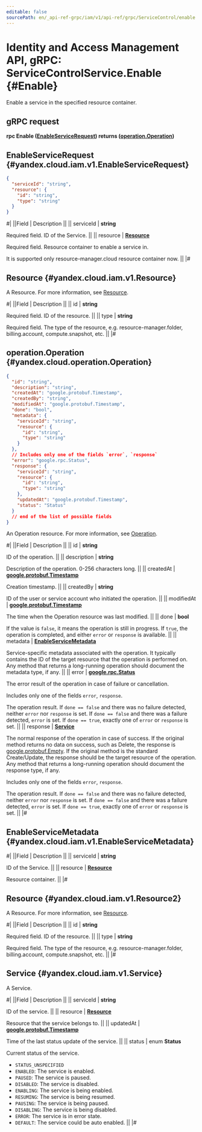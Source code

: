 ```yaml
---
editable: false
sourcePath: en/_api-ref-grpc/iam/v1/api-ref/grpc/ServiceControl/enable.md
---
```


# Identity and Access Management API, gRPC: ServiceControlService.Enable {#Enable}

Enable a service in the specified resource container.

## gRPC request

**rpc Enable ([EnableServiceRequest](#yandex.cloud.iam.v1.EnableServiceRequest)) returns ([operation.Operation](#yandex.cloud.operation.Operation))**

## EnableServiceRequest {#yandex.cloud.iam.v1.EnableServiceRequest}

```json
{
  "serviceId": "string",
  "resource": {
    "id": "string",
    "type": "string"
  }
}
```

#|
||Field | Description ||
|| serviceId | **string**

Required field. ID of the Service. ||
|| resource | **[Resource](#yandex.cloud.iam.v1.Resource)**

Required field. Resource container to enable a service in.

It is supported only resource-manager.cloud resource container now. ||
|#

## Resource {#yandex.cloud.iam.v1.Resource}

A Resource. For more information, see [Resource](/docs/iam/concepts/access-control/resources-with-access-control).

#|
||Field | Description ||
|| id | **string**

Required field. ID of the resource. ||
|| type | **string**

Required field. The type of the resource, e.g. resource-manager.folder, billing.account, compute.snapshot, etc. ||
|#

## operation.Operation {#yandex.cloud.operation.Operation}

```json
{
  "id": "string",
  "description": "string",
  "createdAt": "google.protobuf.Timestamp",
  "createdBy": "string",
  "modifiedAt": "google.protobuf.Timestamp",
  "done": "bool",
  "metadata": {
    "serviceId": "string",
    "resource": {
      "id": "string",
      "type": "string"
    }
  },
  // Includes only one of the fields `error`, `response`
  "error": "google.rpc.Status",
  "response": {
    "serviceId": "string",
    "resource": {
      "id": "string",
      "type": "string"
    },
    "updatedAt": "google.protobuf.Timestamp",
    "status": "Status"
  }
  // end of the list of possible fields
}
```

An Operation resource. For more information, see [Operation](/docs/api-design-guide/concepts/operation).

#|
||Field | Description ||
|| id | **string**

ID of the operation. ||
|| description | **string**

Description of the operation. 0-256 characters long. ||
|| createdAt | **[google.protobuf.Timestamp](https://developers.google.com/protocol-buffers/docs/reference/google.protobuf#timestamp)**

Creation timestamp. ||
|| createdBy | **string**

ID of the user or service account who initiated the operation. ||
|| modifiedAt | **[google.protobuf.Timestamp](https://developers.google.com/protocol-buffers/docs/reference/google.protobuf#timestamp)**

The time when the Operation resource was last modified. ||
|| done | **bool**

If the value is `false`, it means the operation is still in progress.
If `true`, the operation is completed, and either `error` or `response` is available. ||
|| metadata | **[EnableServiceMetadata](#yandex.cloud.iam.v1.EnableServiceMetadata)**

Service-specific metadata associated with the operation.
It typically contains the ID of the target resource that the operation is performed on.
Any method that returns a long-running operation should document the metadata type, if any. ||
|| error | **[google.rpc.Status](https://cloud.google.com/tasks/docs/reference/rpc/google.rpc#status)**

The error result of the operation in case of failure or cancellation.

Includes only one of the fields `error`, `response`.

The operation result.
If `done == false` and there was no failure detected, neither `error` nor `response` is set.
If `done == false` and there was a failure detected, `error` is set.
If `done == true`, exactly one of `error` or `response` is set. ||
|| response | **[Service](#yandex.cloud.iam.v1.Service)**

The normal response of the operation in case of success.
If the original method returns no data on success, such as Delete,
the response is [google.protobuf.Empty](https://developers.google.com/protocol-buffers/docs/reference/google.protobuf#google.protobuf.Empty).
If the original method is the standard Create/Update,
the response should be the target resource of the operation.
Any method that returns a long-running operation should document the response type, if any.

Includes only one of the fields `error`, `response`.

The operation result.
If `done == false` and there was no failure detected, neither `error` nor `response` is set.
If `done == false` and there was a failure detected, `error` is set.
If `done == true`, exactly one of `error` or `response` is set. ||
|#

## EnableServiceMetadata {#yandex.cloud.iam.v1.EnableServiceMetadata}

#|
||Field | Description ||
|| serviceId | **string**

ID of the Service. ||
|| resource | **[Resource](#yandex.cloud.iam.v1.Resource2)**

Resource container. ||
|#

## Resource {#yandex.cloud.iam.v1.Resource2}

A Resource. For more information, see [Resource](/docs/iam/concepts/access-control/resources-with-access-control).

#|
||Field | Description ||
|| id | **string**

Required field. ID of the resource. ||
|| type | **string**

Required field. The type of the resource, e.g. resource-manager.folder, billing.account, compute.snapshot, etc. ||
|#

## Service {#yandex.cloud.iam.v1.Service}

A Service.

#|
||Field | Description ||
|| serviceId | **string**

ID of the service. ||
|| resource | **[Resource](#yandex.cloud.iam.v1.Resource2)**

Resource that the service belongs to. ||
|| updatedAt | **[google.protobuf.Timestamp](https://developers.google.com/protocol-buffers/docs/reference/google.protobuf#timestamp)**

Time of the last status update of the service. ||
|| status | enum **Status**

Current status of the service.

- `STATUS_UNSPECIFIED`
- `ENABLED`: The service is enabled.
- `PAUSED`: The service is paused.
- `DISABLED`: The service is disabled.
- `ENABLING`: The service is being enabled.
- `RESUMING`: The service is being resumed.
- `PAUSING`: The service is being paused.
- `DISABLING`: The service is being disabled.
- `ERROR`: The service is in error state.
- `DEFAULT`: The service could be auto enabled. ||
|#